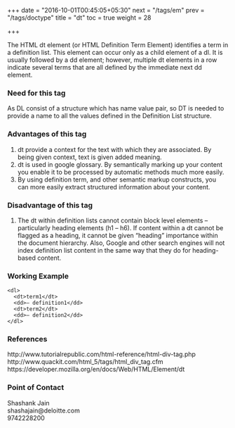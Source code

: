 +++
date = "2016-10-01T00:45:05+05:30"
next = "/tags/em"
prev = "/tags/doctype"
title = "dt"
toc = true
weight = 28

+++

The HTML dt element (or HTML Definition Term Element) identifies a term in a definition list. This element can occur only as a child element of a dl. It is usually followed by a dd element; however, multiple dt elements in a row indicate several terms that are all defined by the immediate next dd element.

<h3>Need for this tag</h3>
As DL consist of a structure which has name value pair, so DT is needed to provide a name to all the values defined in the Definition List structure.

<h3>Advantages of this tag</h3>
<ol>
  <li>dt provide a context for the text with which they are associated. By being given context, text is given added meaning.</li>
  <li>dt is used in google glossary. By semantically marking up your content you enable it to be processed by automatic methods much more easily.</li>
  <li>By using definition term, and other semantic markup constructs, you can more easily extract structured information about your content.</li>
</ol>

<h3>Disadvantage of this tag</h3>
<ol>
  <li>The dt within definition lists cannot contain block level elements – particularly heading elements (h1 – h6). If content within a dt cannot be flagged as a heading, it cannot be given “heading” importance within the document hierarchy. Also, Google and other search engines will not index definition list content in the same way that they do for heading-based content.</li>
</ol>

<h3>Working Example</h3>

    <dl>
      <dt>term1</dt>
      <dd>– definition1</dd>
      <dt>term2</dt>
      <dd>– definition2</dd>
    </dl>

<h3>References</h3>
http://www.tutorialrepublic.com/html-reference/html-div-tag.php
<br>
http://www.quackit.com/html_5/tags/html_div_tag.cfm
<br>
https://developer.mozilla.org/en/docs/Web/HTML/Element/dt
<h3>Point of Contact</h3>
Shashank Jain <br>
shashajain@deloitte.com <br>
9742228200
